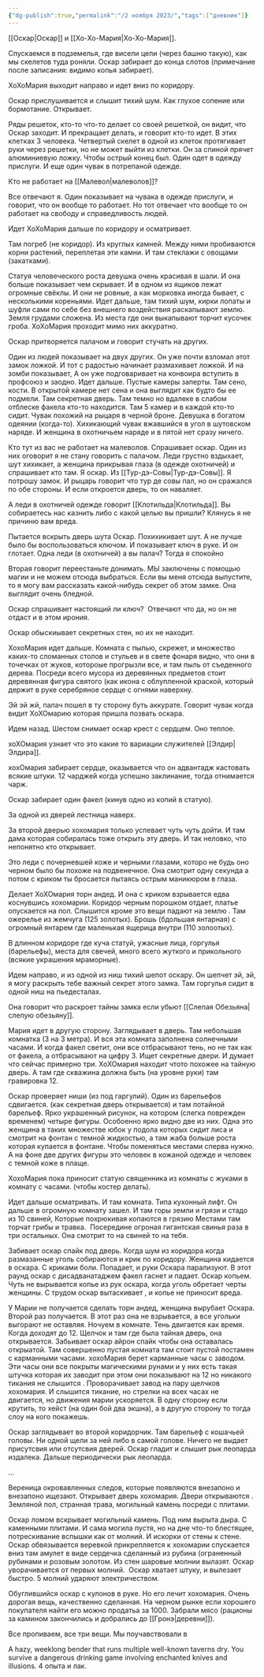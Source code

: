 ```yaml
---
{"dg-publish":true,"permalink":"/2 ноября 2023/","tags":["дневник"]}
---
```



[[Оскар\|Оскар]] и [[Хо-Хо-Мария\|Хо-Хо-Мария]].

Спускаемся в подземелья, где висели цепи (через башню такую), как мы скелетов туда роняли. Оскар забирает до конца слотов (примечание после записания: видимо копья забирает).

ХоХоМария выходит направо и идет вниз по коридору.

Оскар прислушивается и слышит тихий шум. Как глухое сопение или бормотание. Открывает.

Ряды решеток, кто-то что-то делает со своей решеткой, он видит, что Оскар заходит. И прекращает делать, и говорит кто-то идет. В этих клетках 3 человека. Четвертый скелет в одной из клеток протягивает руки через решетки, но не может выйти из клетки. Он за спиной прячет алюминиевую ложку. Чтобы острый конец был. Один одет в одежду прислуги. И еще один чувак в потрепаной одежде.

Кто не работает на [[Малевол\|малеволов]]?

Все отвечают я. Один показывает на чувака в одежде прислуги, и говорит, что он вообще то работает. Но тот отвечает что вообще то он работает на свободу и справедливость людей.

Идет ХоХоМария дальше по коридору и осматривает.

Там погреб (не коридор). Из круглых камней. Между ними пробиваются корни растений, переплетая эти камни. И там стеклажи с овощами (закатками).

Статуя человеческого роста девушка очень красивая в шали. И она больше показывает чем скрывает. И в одном из ящиков лежат огромные свёклы. И они не ровные, а как морковка иногда бывает, с несколькими кореньями. Идет дальше, там тихий шум, кирки лопаты и шуфли сами по себе без внешнего воздействия раскапывают землю. Земля грудами сложена. Из места где они выкапывают торчит кусочек гроба. ХоХоМария проходит мимо них аккуратно.

Оскар притворяется палачом и говорит стучать на других.

Один из людей показывает на двух других. Он уже почти взломал этот замок ложкой. И тот с радостью начинает размахивает ложкой. И на зомби показывает, А он уже подговаривает на конвоира вступить в профсоюз и заодно. Идет дальше. Пустые камеры заперты. Там сено, кости. В открытой камере нет сена и она выглядит как будто бы ее подмели. Там секретная дверь. Там темно но вдалеке в слабом отблеске факела кто-то находится. Там 5 камер и в каждой кто-то сидит. Чувак похожий на рыцаря в черной броне. Девушка в богатом одеянии (когда-то). Хихикающий чувак вжавшийся в угол в шутовском наряде. И женщина в охотничьем наряде и в пятой нет сразу ничего.

Кто тут из вас не работает на малеволов. Спрашивает оскар. Один из них оговорит я не стану говорить с палачом. Леди грустно вздыхает, шут хихикает, а женщина прикрывая глаза (в одежде охотничей) и спрашивает кто там. Я оскар. Из [[Тур-дэ-Совы\|Тур-дэ-Совы]]. Я потрошу замок. И рыцарь говорит что тур де совы пал, но он сражался по обе стороны. И если откроется дверь, то он наваляет.

А леди в охотничей одежде говорит [[Клотильда\|Клотильда]]. Вы собираетесь нас казнить либо с какой целью вы пришли? Клянусь я не причиню вам вреда.

Пытается вскрыть дверь шута Оскар. Похихикивает шут. А не лучше было бы воспользоваться ключом. И показывает ключ в руке. И он глотает. Одна леди (в охотничей) а вы палач? Тогда я спокойно

Вторая говорит переестаньте донимать. МЫ заключены с помощью магии и не можем отсюда выбраться. Если вы меня отсюда выпустите, то я могу вам рассказать какой-нибудь секрет об этом замке. Она выглядит очень бледной.

Оскар спрашивает настоящий ли ключ?  Отвечают что да, но он не отдаст и в этом ирония.

Оскар обыскиывает секретных стен, но их не находит.

ХохоМария идет дальше. Комната с пылью, скрежет, и множество каких-то сломанных столов и стульев и в свете фонаря видно, что они в точечках от жуков, котороые прогрызли все, и там пыль от съеденного дерева. Посреди всего мусора из деревянных предметов стоит деревянная фигура святого (как икона с облупленной краской, который держит в руке серебряное сердце с огнями наверхну.

Эй эй жй, палач пошел в ту сторону буть аккурате. Говорит чувак когда видит ХоХОмарию которая пришла позвать оскара.

Идем назад. Шестом снимает оскар крест с сердцем. Оно теплое.

хоХОмария узнает что это какие то вариации служителей [[Элдир\|Элдира]].

хохОмария забирает сердце, оказывается что он адвантадж кастовать всякие штуки. 12 чарджей когда успешно заклинание, тогда отнимается чарж.

Оскар забирает один факел (кинув одно из копий в статую).

За одной из дверей лестница наверх.

За второй дверью хохомария только успевает чуть чуть дойти. И там дама которая собиралась тоже открыть эту дверь. И так неловко, что непонятно кто открывает.

Это леди с почерневшей коже и черными глазами, которо не будь оно черном было бы похоже на подвенечное. Она смотрит одну секунда а потом с криком ты бросается пытаясь острым маникюром в глаза.

Делает ХоХОмария торн андед. И она с криком взрывается едва коснувшись хохомарии. Коридор черным порошком отдает, платье опускается на пол. Слышится кроме это вещи падают на землю . Там ожерелье из жемчуга (125 золотых). Брошь (бдольшая янтарная) с огромный янтарем где маленькая ящерица внутри (110 золоотых).

В длинном коридоре где куча статуй, ужасные лица, горгулья (барельефы), места для свечей, много всего жуткого и прикольного (всякие украшения мраморные).

Идем направо, и из одной из ниш тихий шепот оскару. Он шепчет эй, эй, я могу раскрыть тебе важный секрет этого замка. Там горгулья сидит в одной ниш на пьедесталах.

Она говорит что раскроет тайны замка если убьют [[Слепая Обезьяна\|слепую обезьяну]].

Мария идет в другую сторону. Заглядывает в дверь. Там небольшая комнатка (3 на 3 метра). И вся эта комната заполнена солнечными часами. И когда факел светит, они все отбрасывают тень, но не так как от факела, а отбрасывают на цифру 3. Ищет секретные двери. И думает что сейчас примерно три. ХоХОмария находит чтото похожее на тайную дверь. А там где скважина должна быть (на уровне руки) там гравировка 12.

Оскар проверяет ниши (из под гаргулий). Один из барельефов сдвигается. (как секретная дверь открывается) и там потайной барельеф. Ярко украшенный рисунок, на котором (слегка поврежден временем) четыре фигуры. Особоенно ярко видно две из них. Одна это женщина в таких множестве юбок у подола которых сидит лиса и  смотрит на фонтан с темной жидкостью, а там жаба больше роста которая купается в фонтане. Чтобы поменяться местами сперва нужно. А на фоне две других фигуры это человек в кожаной одежде и человек с темной коже в плаще.

ХохоМария пока приносит статую священника из комнаты с жуками в комнату с часами. (чтобы костер делать).

Идет дальше осматривать. И там комната. Типа кухонный лифт. Он дальше в огромную комнату зашел. И там горы земли и грязи и стадо из 10 свиней, Которые похрюкивая копаются в грязию Местами там торчат грибы и травка.  Посередине огроная гигантская свинья раза в три остальных. Она смотрит то на свиней то на тебя.

Забивает оскар спайк под дверь. Когда шум из коридора когда размазанные уголь собираются и крик по коридору. Женщина кидается в оскара. С криками боли. Попадает, и руки Оскара парализуют. В этот раунд оскар с дисадванатаджем факел гаснет и падает. Оскар копьем. Чуть не вырывается копье из рук оскара, когда уголь обретает черты женщины. С трудом оскар вытаскивает , и копье не приносит вреда.

У Марии не получается сделать торн андед, женщина вырубает Оскара. Второй раз получается. В этот раз она не взрывается, а все угольки выгорают не оставляя. Ночуем в комнате. Тень двигается как время. Когда доходят до 12. Щелчок и там где была тайная дверь, она открывается. Забьивает оскар айрон спайк чтобы она оставалась открыатой. Там совершенно пустая комната там стоит пустой постамен с карманными часами. хохоМария берет карманные часы с заводом. Эти часы они все покрыты магическими рунами и у них есть такая штучка которая их заводит при этом они показывают на 12 но никакого тикания не слышится . Проворачивает завод на пару щелчков хохомария. И слышится тикание, но стрелки на всех часах не двигается, но движения марии ускоряется. В одну сторону если крутить, то хейст (на один бой два экшна), а в другую сторону то тогда слоу на кого покажешь.

Оскар заглядывает во второй коридорчик. Там барельеф с кошачьей головы. Ни одной щели за ней либо в самой голове. Ничего не выдает присутсвия или отсутсвия дверей. Оскар гладит и слышит рык леопарда издалека. Дальше периодически рык леопарда.

...

Вереница окровавленных следов, которые появляются внезапоно и внезапоно ищезают. Открывает дверь хохомария. Двери открываются . Земляной пол, странная трава, могильный камень посреди с плитами.

Оскар ломом вскрывает могильный камень. Под ним вырыта дыра. С каменными плитами. И сама могила пустя, но на дне что-то блестящее, потрескивание вспышки как от молний. И искорки от стены к стене. Оскар обвязывается веревкой прикрепляется к хохомарии спускается вниз там амулет в виде сердечка сделанный из рубина (ограненный рубинами и розовым золотом. Из стен шаровые молнии вылазят. Оскар уворачивается от первых молний.  Оскар хватает штуку, и вылезает быстро. 5 молний ударяют электричеством.

Обуглившийся оскар с кулонов в руке. Но его лечит хохомария. Очень дорогая вещь, качественно сделанная. На черном рынке если хорошего покупателя найти его можно продатьа за 1000. Забрали мясо (рационы за камином закончились и добрались до [[Гронэ\|деревни]]).

Все пропиваем, все три вещи. Мы поучавствовали в

A hazy, weeklong bender that runs multiple well-known taverns dry. You survive a dangerous drinking game involving enchanted knives and illusions. 4 опыта и лак.